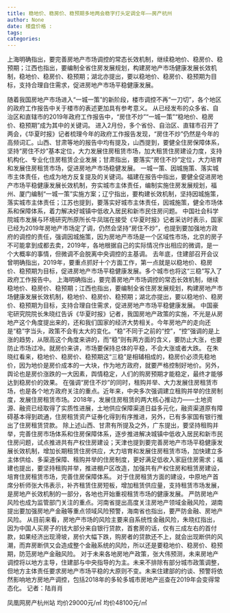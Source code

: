 ```yaml
---
title: 稳地价、稳房价、稳预期多地两会稳字打头定调全年——房产杭州
author: None
date: 楼盘价格 : 
tags: 
categories: 
---
```

上海明确指出，要完善房地产市场调控的常态长效机制，继续稳地价、稳房价、稳预期；江西也指出，要编制全省住房发展规划，构建房地产市场健康发展长效机制，稳地价、稳房价、稳预期；湖北亦提出，要以稳地价、稳房价、稳预期为目标，支持合理自住需求，促进房地产市场平稳健康发展。
<!-- more -->
随着我国房地产市场进入“一城一策”的新阶段，楼市调控不再“一刀切”，各个地区的政府工作报告中关于楼市的表述更加具有参考意义。
从已经发布的众多省、自治区和直辖市的2019年政府工作报告中，“房住不炒”“一城一策”“稳地价、稳房价、稳预期”成为其中的关键词。
进入2月份，多个省份、自治区、直辖市召开了两会，《华夏时报》记者梳理今年的政府工作报告发现，“房住不炒”仍然是今年的高频词汇。山西、甘肃等地的报告中均有提及，山西提到，要健全住房保障体系，坚持“房住不炒”基本定位，大力发展住房租赁市场，加大租赁住房建设力度，支持机构化、专业化住房租赁企业发展；甘肃指出，要落实“房住不炒”定位，大力培育和发展住房租赁市场，促进房地产市场稳健发展。
一城一策、因城施策、落实城市主体责任，也成为地方反复提及的关键词。福建在报告中指出，要健全促进房地产市场平稳健康发展长效机制，夯实城市主体责任，编制实施住房发展规划，福州、厦门编制“一城一策”实施方案；辽宁指出，要构建长效机制，坚持因城施策，落实城市主体责任；江苏也提到，要落实好城市主体责任，因城施策，健全市场体系和保障体系，着力解决好城镇中低收入居民和新市民住房问题。
中国社会科学院城市发展与环境研究所原所长牛凤瑞在接受《华夏时报》记者采访时表示，国家已经为2019年房地产市场定了调，仍然会坚持“房住不炒”，也提到要加强地方政府的调控的责任，强调因城施策，因为房地产市场是一个区域性市场，北京的房子不可能拿到成都去卖，2019年，各地根据自己的实际情况作出相应的微调，是一个大概率的事情，但微调不会脱离中央调控的主基调。
去年底，住建部召开会议曾明确指出，2019年，要重点抓好十个方面工作，第一点就是以稳地价、稳房价、稳预期为目标，促进房地产市场平稳健康发展。多个城市也将这“三稳”写入了政府工作报告中。
上海明确指出，要完善房地产市场调控的常态长效机制，继续稳地价、稳房价、稳预期；江西也指出，要编制全省住房发展规划，构建房地产市场健康发展长效机制，稳地价、稳房价、稳预期；湖北亦提出，要以稳地价、稳房价、稳预期为目标，支持合理自住需求，促进房地产市场平稳健康发展。
中国豪宅研究院院长朱晓红告诉《华夏时报》记者，我国房地产政策的实施，不光是从房地产这个角度提出来的，还和我们国家的经济大势相关。今年房地产的走向还是“稳”字当头，政策不会有太大的变化。“稳”不同于之前的“控”，“控”强调的是上涨的趋势，从限高这个角度来讲的，而“稳”则有两方面的含义，要防止大涨，也要防止市场过冷。就房价来讲，市场要保持总体的平稳，不会大涨或者大跌。
在朱晓红看来，稳地价、稳房价、稳预期这“三稳”是相辅相成的，稳房价必须先稳地价，因为地价是房价成本的一大块，作为地方政府，就要严格控制好地价。另外，舆论也是房价涨跌的一大因素，舆情稳定，人们的购房预期才能稳定，最终才能够达到稳房价的效果。
在强调“房住不炒”的同时，租购并举、大力发展住房租赁市场，也是各个地方政府关注的重点。近年来，中央多次强调建立租购并举的住房制度，发展住房租赁市场。2018年，发展住房租赁的两大核心推动力——土地资源、融资已经取得了实质性进展，土地供应保障渠道日益多元化，融资渠道原有障碍基本得到疏通，住房租赁资产证券化得到有序推进，另外，已有多家国有银行推出了住房租赁贷款。
除上述山西、甘肃有所提及之外，广东提出，要坚持租购并举，完善住房市场体系和住房保障体系，逐步推进解决城镇中低收入居民和新市民住房问题，试点推进共有产权住房建设；天津也提到要完善房地产市场平稳健康发展长效机制，增加长期租赁住房供应，大力培育和发展住房租赁市场，加快建立多主体供给、多渠道保障、租购并举的住房制度，更好满足低收入家庭住房需求；福建也提出，要坚持租购并举，推进棚户区改造，加强共有产权住房和租赁房建设，培育住房租赁市场，完善住房保障体系。
对于住房租赁方面的建设，中原地产首席分析师张大伟表示，补齐租赁住房短板，增加租赁供应量，支持租赁市场发展，是房地产长效机制的一部分，各地也开始重视租赁市场的健康发展。
严防房地产风险也成为监管部门关注的重点。河南省提出高度关注房地产领域金融风险，湖南提出要加强房地产金融等重点领域风险预警，海南省也指出，要严防金融、房地产风险。
从目前来看，房地产市场的风险主要来自系统性金融风险，朱晓红指出，因为中国人买房子的钱大部分来自银行贷款，首套房的话，仅有三成左右的首付款，如果经济出现滑坡，房价大幅下跌，购房者的贷款还不上，就会出现断供的风潮，而弃房断供又会造成整个金融系统的风险，所以还是要稳地价、稳房价、稳预期，防范房地产金融风险。
对于未来各地房地产政策，张大伟预测，未来房地产调控将以地方主导，住建部与中央指导的为主。未来不排除有部分城市政策调整，但地方主体责任要求房地产市场平稳的大原则不变。未来住建部的约谈、预警将依然影响地方房地产调控，包括2018年的多轮多城市房地产巡查在2019年会变得常态化。
记者：陆肖肖
                        
                        
                        
                        
                                        
                    
                    
                
                    
                    
                    
                
                    
                
凤凰网房产杭州站
均价29000元/㎡
均价48100元/㎡
	                        
	                    
	                        
	                    

